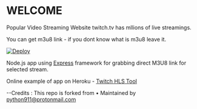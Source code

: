 # WELCOME 

Popular Video Streaming Website twitch.tv has mllions of live streamings.

You can get m3u8 link - if you dont know what is m3u8 leave it.

<a href="https://heroku.com/deploy?template=https://github.com/python-911/twitch-m3u8/edit/master/README.md">
  <img src="https://www.herokucdn.com/deploy/button.svg" alt="Deploy">
</a>


Node.js app using [Express](http://expressjs.com/) framework for grabbing direct M3U8 link for selected stream.

Online example of app on Heroku - [Twitch HLS Tool](https://tt-m3u8.herokuapp.com/)

--Credits : This repo is forked from • 
Maintained by python911@protonmail.com

